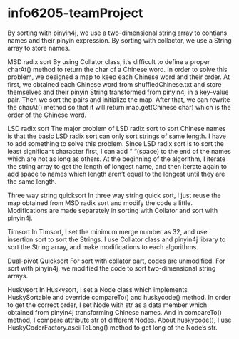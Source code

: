 # info6205-teamProject

By sorting with pinyin4j, we use a two-dimensional string array to contians names and their pinyin expression.
By sorting with collactor, we use a String array to store names.

MSD radix sort
By using Collator class, it’s difficult to define a proper charAt() method to return the char of a Chinese word. In order to solve this problem, we designed a map to keep each Chinese word and their order.
At first, we obtained each Chinese word from shuffledChinese.txt and store themselves and their pinyin String transformed from pinyin4j in a key-value pair. Then we sort the pairs and initialize the map. 
After that, we can rewrite the charAt() method so that it will return map.get(Chinese char) which is the order of the Chinese word.
    
LSD radix sort
The major problem of LSD radix sort to sort Chinese names is that the basic LSD radix sort can only sort strings of same length. 
I have to add something to solve this problem. Since LSD radix sort is to sort the least significant character first, I can add “ “(space) to the end of the names which are not as long as others. 
At the beginning of the algorithm, I iterate the string array to get the length of longest name, and then iterate again to add space to names which length aren’t equal to the longest until they are the same length.

Three way string quicksort
In three way string quick sort, I just reuse the map obtained from MSD radix sort and modify the code a little. 
Modifications are made separately in sorting with Collator and sort with pinyin4j.

Timsort
In TImsort, I set the minimum merge number as 32, and use insertion sort to sort the Strings. 
I use Collator class and pinyin4j library to sort the String array, and make modifications to each algorithms.

Dual-pivot Quicksort
For sort with collator part, codes are unmodified.
For sort with pinyin4j, we modified the code to sort two-dimensional string arrays.

Huskysort
In Huskysort, I set a Node class which implements HuskySortable and override compareTo() and huskycode() method. 
In order to get the correct order, I set Node with str as a data member which obtained from pinyin4j transforming Chinese names. 
And in compareTo() method, I compare attribute str of different Nodes. About huskycode(), I use HuskyCoderFactory.asciiToLong() method to get long of the Node’s str.
